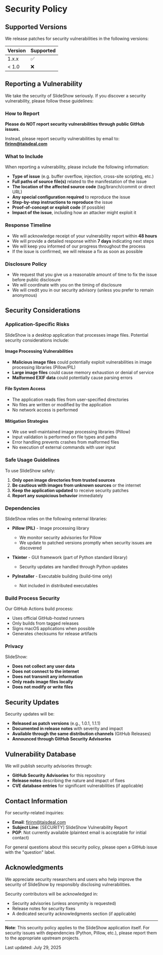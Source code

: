 # Security Policy

## Supported Versions

We release patches for security vulnerabilities in the following versions:

| Version | Supported          |
| ------- | ------------------ |
| 1.x.x   | :white_check_mark: |
| < 1.0   | :x:                |

## Reporting a Vulnerability

We take the security of SlideShow seriously. If you discover a security vulnerability, please follow these guidelines:

### How to Report

**Please do NOT report security vulnerabilities through public GitHub issues.**

Instead, please report security vulnerabilities by email to:
**firinn@taisdeal.com**

### What to Include

When reporting a vulnerability, please include the following information:

- **Type of issue** (e.g. buffer overflow, injection, cross-site scripting, etc.)
- **Full paths of source file(s)** related to the manifestation of the issue
- **The location of the affected source code** (tag/branch/commit or direct URL)
- **Any special configuration required** to reproduce the issue
- **Step-by-step instructions to reproduce** the issue
- **Proof-of-concept or exploit code** (if possible)
- **Impact of the issue**, including how an attacker might exploit it

### Response Timeline

- We will acknowledge receipt of your vulnerability report within **48 hours**
- We will provide a detailed response within **7 days** indicating next steps
- We will keep you informed of our progress throughout the process
- If the issue is confirmed, we will release a fix as soon as possible

### Disclosure Policy

- We request that you give us a reasonable amount of time to fix the issue before public disclosure
- We will coordinate with you on the timing of disclosure
- We will credit you in our security advisory (unless you prefer to remain anonymous)

## Security Considerations

### Application-Specific Risks

SlideShow is a desktop application that processes image files. Potential security considerations include:

#### Image Processing Vulnerabilities
- **Malicious image files** could potentially exploit vulnerabilities in image processing libraries (Pillow/PIL)
- **Large image files** could cause memory exhaustion or denial of service
- **Malformed EXIF data** could potentially cause parsing errors

#### File System Access
- The application reads files from user-specified directories
- No files are written or modified by the application
- No network access is performed

#### Mitigation Strategies
- We use well-maintained image processing libraries (Pillow)
- Input validation is performed on file types and paths
- Error handling prevents crashes from malformed files
- No execution of external commands with user input

### Safe Usage Guidelines

To use SlideShow safely:

1. **Only open image directories from trusted sources**
2. **Be cautious with images from unknown sources** or the internet
3. **Keep the application updated** to receive security patches
4. **Report any suspicious behavior** immediately

### Dependencies

SlideShow relies on the following external libraries:

- **Pillow (PIL)** - Image processing library
  - We monitor security advisories for Pillow
  - We update to patched versions promptly when security issues are discovered

- **Tkinter** - GUI framework (part of Python standard library)
  - Security updates are handled through Python updates

- **PyInstaller** - Executable building (build-time only)
  - Not included in distributed executables

### Build Process Security

Our GitHub Actions build process:

- Uses official GitHub-hosted runners
- Only builds from tagged releases
- Signs macOS applications when possible
- Generates checksums for release artifacts

### Privacy

SlideShow:
- **Does not collect any user data**
- **Does not connect to the internet**
- **Does not transmit any information**
- **Only reads image files locally**
- **Does not modify or write files**

## Security Updates

Security updates will be:

- **Released as patch versions** (e.g., 1.0.1, 1.1.1)
- **Documented in release notes** with severity and impact
- **Available through the same distribution channels** (GitHub Releases)
- **Announced through GitHub Security Advisories**

## Vulnerability Database

We will publish security advisories through:

- **GitHub Security Advisories** for this repository
- **Release notes** describing the nature and impact of fixes
- **CVE database entries** for significant vulnerabilities (if applicable)

## Contact Information

For security-related inquiries:

- **Email**: firinn@taisdeal.com
- **Subject Line**: [SECURITY] SlideShow Vulnerability Report
- **PGP**: Not currently available (plaintext email is acceptable for initial contact)

For general questions about this security policy, please open a GitHub issue with the "question" label.

## Acknowledgments

We appreciate security researchers and users who help improve the security of SlideShow by responsibly disclosing vulnerabilities.

Security contributors will be acknowledged in:
- Security advisories (unless anonymity is requested)
- Release notes for security fixes
- A dedicated security acknowledgments section (if applicable)

---

**Note**: This security policy applies to the SlideShow application itself. For security issues with dependencies (Python, Pillow, etc.), please report them to the appropriate upstream projects.

Last updated: July 29, 2025
